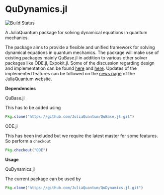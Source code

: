 QuDynamics.jl
============

[![Build Status](https://travis-ci.org/JuliaQuantum/QuDynamics.jl.png?branch=master)](https://travis-ci.org/JuliaQuantum/QuDynamics.jl)

A JuliaQuantum package for solving dynamical equations in quantum mechanics.

The package aims to provide a flexible and unified framework for solving dynamical equations in quantum mechanics. The package will make use of existing packages mainly QuBase.jl in addition to various other solver packages like ODE.jl, Expokit.jl.
Some of the discussion regarding design and implementation can be found [here](https://github.com/JuliaQuantum/JuliaQuantum.github.io/issues/20) and [here](https://github.com/numfocus/gsoc/blob/7917b4fc08ce73ac74f8a2b9dd7929d994fc4282/2015/proposals/Amit.md). Updates of the implemented features can be followed on the [news page](http://juliaquantum.github.io/news/) of the JuliaQuantum website.

**Dependencies**

QuBase.jl

This has to be added using
```julia
Pkg.clone("https://github.com/JuliaQuantum/QuBase.jl.git")
```

ODE.jl

This has been included but we require the latest master for some features. So perform a `checkout`
```julia
Pkg.checkout("ODE")
```

**Usage**

QuDynamics.jl

The current package can be used by
```julia
Pkg.clone("https://github.com/JuliaQuantum/QuDynamics.jl.git")
```
